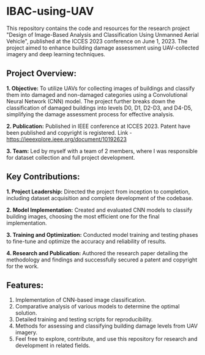 # IBAC-using-UAV

This repository contains the code and resources for the research project "Design of Image-Based Analysis and Classification Using Unmanned Aerial Vehicle", published at the ICCES 2023 conference on June 1, 2023. The project aimed to enhance building damage assessment using UAV-collected imagery and deep learning techniques.

## Project Overview:
**1. Objective:** To utilize UAVs for collecting images of buildings and classify them into damaged and non-damaged categories using a Convolutional Neural Network (CNN) model. The project further breaks down the classification of damaged buildings into levels D0, D1, D2-D3, and D4-D5, simplifying the damage assessment process for effective analysis.

**2. Publication:** Published in IEEE conference at ICCES 2023. Patent have been published and copyright is registered.
Link - https://ieeexplore.ieee.org/document/10192623

**3. Team:** Led by myself with a team of 2 members, where I was responsible for dataset collection and full project development.

## **Key Contributions:**

**1. Project Leadership:** Directed the project from inception to completion, including dataset acquisition and complete development of the codebase.

**2. Model Implementation:** Created and evaluated CNN models to classify building images, choosing the most efficient one for the final implementation.

**3. Training and Optimization:** Conducted model training and testing phases to fine-tune and optimize the accuracy and reliability of results.

**4. Research and Publication:** Authored the research paper detailing the methodology and findings and successfully secured a patent and copyright for the work.

## **Features:**
1. Implementation of CNN-based image classification.
2. Comparative analysis of various models to determine the optimal solution.
3. Detailed training and testing scripts for reproducibility.
4. Methods for assessing and classifying building damage levels from UAV imagery.
5. Feel free to explore, contribute, and use this repository for research and development in related fields.
